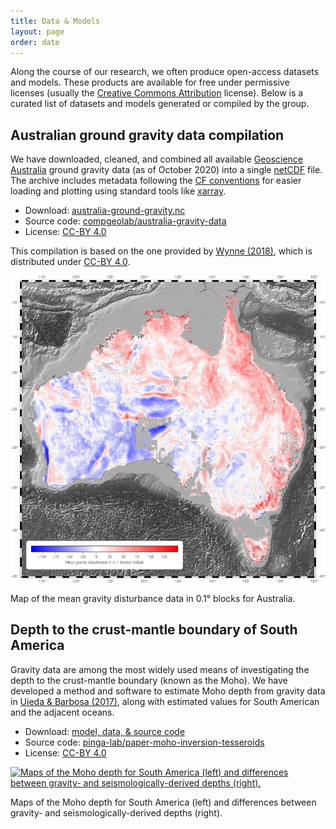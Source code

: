 ```yaml
---
title: Data & Models
layout: page
order: date
---
```


Along the course of our research, we often produce open-access datasets and
models. These products are available for free under permissive licenses
(usually the
[Creative Commons Attribution](https://creativecommons.org/licenses/by/4.0/)
license). Below is a curated list of datasets and models
generated or compiled by the group.

<div class="home-block">
<div class="row">
<div class="col-md-6">

<h2>Australian ground gravity data compilation</h2>

<p>
We have downloaded, cleaned, and combined all available
<a href="http://www.ga.gov.au/">Geoscience Australia</a>
ground gravity data (as of October 2020) into a single
<a href="https://en.wikipedia.org/wiki/NetCDF">netCDF</a> file.
The archive includes metadata following the
<a href="http://cfconventions.org/Data/cf-conventions/cf-conventions-1.8/cf-conventions.html">CF conventions</a>
for easier loading and plotting using standard tools like
<a href="http://xarray.pydata.org/">xarray</a>.
</p>

<ul class="fa-ul">
    <li>
        <i class="fa-li fa fa-download"></i> Download:
        <a href="https://github.com/compgeolab/australia-gravity-data/releases/latest">australia-ground-gravity.nc</a>
    </li>
    <li>
        <i class="fa-li fa fa-github"></i> Source code:
        <a href="https://github.com/compgeolab/australia-gravity-data">compgeolab/australia-gravity-data</a>
    </li>
    <li>
        <i class="fa-li fa fa-gavel"></i> License:
        <a href="https://creativecommons.org/licenses/by/4.0/">CC-BY 4.0</a>
    </li>
</ul>

<p class="caption">
This compilation is based on the one provided by
<a href="https://doi.org/10.26186/5c1987fa17078">Wynne (2018)</a>,
which is distributed under
<a href="https://creativecommons.org/licenses/by/4.0/">CC-BY 4.0</a>.
</p>

</div>
<div class="col-md-6">

<a href="https://github.com/compgeolab/australia-gravity-data">
<img src="/images/australia-ground-gravity.jpg" alt="Map of the mean gravity disturbance data in 0.1° blocks for the whole of Australia.">
</a>
<p class="caption">
Map of the mean gravity disturbance data in 0.1° blocks for Australia.
</p>

</div>
</div>
</div>


<div class="home-block">
<div class="row">
<div class="col-md-6">

<h2>Depth to the crust-mantle boundary of South America</h2>

<p>
Gravity data are among the most widely used means of investigating the depth to
the crust-mantle boundary (known as the Moho).
We have developed a method and software to estimate Moho depth from gravity
data in
<a href="/publications/moho-tesseroid-inversion.html">Uieda & Barbosa
(2017)</a>,
along with estimated values for South American and the adjacent oceans.
</p>

<ul class="fa-ul">
    <li>
        <i class="fa-li fa fa-download"></i> Download:
        <a href="https://doi.org/10.6084/m9.figshare.3987267">model, data, &
source code</a>
    </li>
    <li>
        <i class="fa-li fa fa-github"></i> Source code:
        <a href="https://github.com/pinga-lab/paper-moho-inversion-tesseroids">pinga-lab/paper-moho-inversion-tesseroids</a>
    </li>
    <li>
        <i class="fa-li fa fa-gavel"></i> License:
        <a href="https://creativecommons.org/licenses/by/4.0/">CC-BY 4.0</a>
    </li>
</ul>

</div>
<div class="col-md-6">

<a href="https://github.com/pinga-lab/paper-moho-inversion-tesseroids">
<img src="/images/south-american-moho.jpg" alt="Maps of the Moho depth for South America (left) and differences between gravity- and seismologically-derived depths (right).">
</a>
<p class="caption">
Maps of the Moho depth for South America (left) and differences between
gravity- and seismologically-derived depths (right).
</p>

</div>
</div>
</div>
